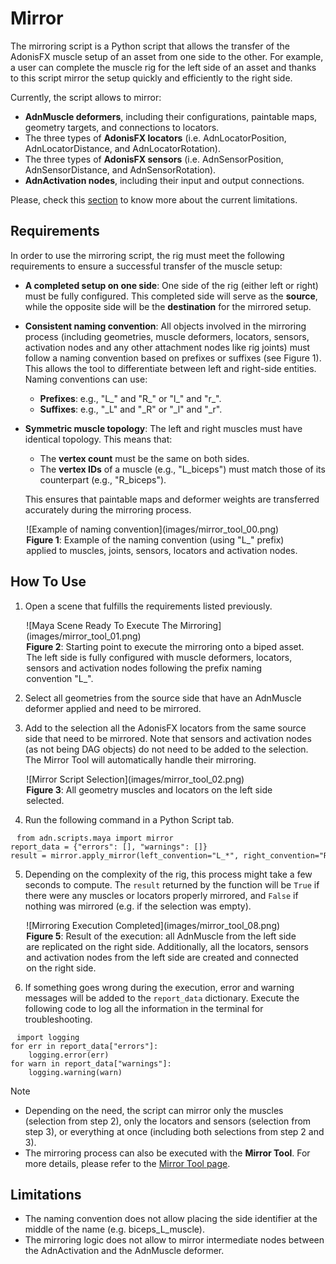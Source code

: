 # Mirror

The mirroring script is a Python script that allows the transfer of the AdonisFX muscle setup of an asset from one side to the other. For example, a user can complete the muscle rig for the left side of an asset and thanks to this script mirror the setup quickly and efficiently to the right side. 

Currently, the script allows to mirror:

- **AdnMuscle deformers**, including their configurations, paintable maps, geometry targets, and connections to locators.​
- The three types of **AdonisFX locators** (i.e. AdnLocatorPosition, AdnLocatorDistance, and AdnLocatorRotation).
- The three types of **AdonisFX sensors** (i.e. AdnSensorPosition, AdnSensorDistance, and AdnSensorRotation).
- **AdnActivation nodes**, including their input and output connections.

Please, check this [section](#limitations) to know more about the current limitations.

## Requirements

In order to use the mirroring script, the rig must meet the following requirements to ensure a successful transfer of the muscle setup:

- **A completed setup on one side**: One side of the rig (either left or right) must be fully configured. This completed side will serve as the **source**, while the opposite side will be the **destination** for the mirrored setup.

- **Consistent naming convention**: All objects involved in the mirroring process (including geometries, muscle deformers, locators, sensors, activation nodes and any other attachment nodes like rig joints) must follow a naming convention based on prefixes or suffixes (see Figure 1). This allows the tool to differentiate between left and right-side entities. Naming conventions can use:
    - **Prefixes**: e.g., "L_" and "R_" or "l_" and "r_".
    - **Suffixes**: e.g., "_L" and "_R" or "_l" and "_r".

- **Symmetric muscle topology**: The left and right muscles must have identical topology. This means that:
    - The **vertex count** must be the same on both sides.
    - The **vertex IDs** of a muscle (e.g., "L_biceps") must match those of its counterpart (e.g., "R_biceps").

    This ensures that paintable maps and deformer weights are transferred accurately during the mirroring process.

<figure style="width:90%; margin-left:5%" markdown>
  ![Example of naming convention](images/mirror_tool_00.png)
  <figcaption><b>Figure 1</b>: Example of the naming convention (using "L_" prefix) applied to muscles, joints, sensors, locators and activation nodes.</figcaption>
</figure>

## How To Use

1. Open a scene that fulfills the requirements listed previously.

<figure style="width:90%; margin-left:5%" markdown>
  ![Maya Scene Ready To Execute The Mirroring](images/mirror_tool_01.png)
  <figcaption><b>Figure 2</b>: Starting point to execute the mirroring onto a biped asset. The left side is fully configured with muscle deformers, locators, sensors and activation nodes following the prefix naming convention "L_".</figcaption>
</figure>

2. Select all geometries from the source side that have an AdnMuscle deformer applied and need to be mirrored.

3. Add to the selection all the AdonisFX locators from the same source side that need to be mirrored. Note that sensors and activation nodes (as not being DAG objects) do not need to be added to the selection. The Mirror Tool will automatically handle their mirroring.

<figure style="width:90%; margin-left:5%" markdown>
  ![Mirror Script Selection](images/mirror_tool_02.png)
  <figcaption><b>Figure 3</b>: All geometry muscles and locators on the left side selected.</figcaption>
</figure>

4. Run the following command in a Python Script tab.

<pre><code style="white-space: pre; margin: 20px 0; padding: 10px; box-sizing: border-box;">from adn.scripts.maya import mirror
report_data = {"errors": [], "warnings": []}
result = mirror.apply_mirror(left_convention="L_*", right_convention="R_*", report_data=report_data)
</code></pre>

5. Depending on the complexity of the rig, this process might take a few seconds to compute. The `result` returned by the function will be `True` if there were any muscles or locators properly mirrored, and `False` if nothing was mirrored (e.g. if the selection was empty).

<figure style="width:90%; margin-left:5%" markdown>
  ![Mirroring Execution Completed](images/mirror_tool_08.png)
  <figcaption><b>Figure 5</b>: Result of the execution: all AdnMuscle from the left side are replicated on the right side. Additionally, all the locators, sensors and activation nodes from the left side are created and connected on the right side.</figcaption>
</figure>

6. If something goes wrong during the execution, error and warning messages will be added to the `report_data` dictionary. Execute the following code to log all the information in the terminal for troubleshooting.

<pre><code style="white-space: pre; margin: 20px 0; padding: 10px; box-sizing: border-box;">import logging
for err in report_data["errors"]:
    logging.error(err)
for warn in report_data["warnings"]:
    logging.warning(warn)
</code></pre>

> [!NOTE]
> - Depending on the need, the script can mirror only the muscles (selection from step 2), only the locators and sensors (selection from step 3), or everything at once (including both selections from step 2 and 3).
> - The mirroring process can also be executed with the **Mirror Tool**. For more details, please refer to the [Mirror Tool page](tools/mirror_tool).

## Limitations

- The naming convention does not allow placing the side identifier at the middle of the name (e.g. biceps_L_muscle).
- The mirroring logic does not allow to mirror intermediate nodes between the AdnActivation and the AdnMuscle deformer.
